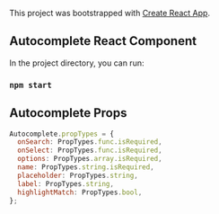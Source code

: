This project was bootstrapped with [Create React App](https://github.com/facebook/create-react-app).

## Autocomplete React Component 

In the project directory, you can run: 

### `npm start`


## Autocomplete Props

```javascript
Autocomplete.propTypes = {
  onSearch: PropTypes.func.isRequired,
  onSelect: PropTypes.func.isRequired,
  options: PropTypes.array.isRequired,
  name: PropTypes.string.isRequired,
  placeholder: PropTypes.string,
  label: PropTypes.string,
  highlightMatch: PropTypes.bool,
};
```
